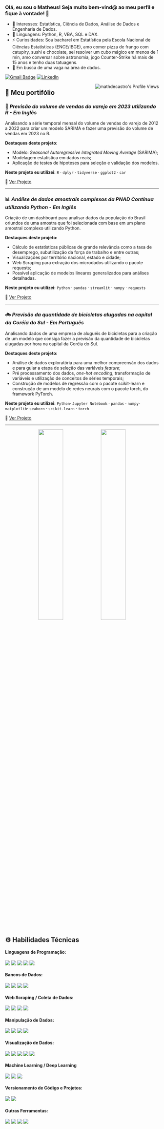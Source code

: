 ### Olá, eu sou o Matheus! Seja muito bem-vind@ ao meu perfil e fique à vontade! 👋

- 👀 Interesses: Estatística, Ciência de Dados, Análise de Dados  e Engenharia de Dados.
- 🌱 Linguagens: Python, R, VBA, SQL e DAX.
- ⚡ Curiosidades: Sou bacharel em Estatística pela Escola Nacional de Ciências Estatísticas (ENCE/IBGE), amo comer pizza de frango com catupiry, sushi e chocolate, sei resolver um cubo mágico em menos de 1 min, amo conversar sobre astronomia, jogo Counter-Strike há mais de 15 anos e tenho duas tatuagens.
- 🔭 Em busca de uma vaga na área de dados.


[![Gmail Badge](https://img.shields.io/badge/-matheuscastrobrito@gmail.com-c14438?style=flat-square&logo=Gmail&logoColor=white&link=mailto:matheuscastrobrito@gmail.com)](mailto:matheuscastrobrito@gmail.com)
[![LinkedIn](https://img.shields.io/badge/-mathdecastro-0077B5?style=flat-square&logo=linkedin&logoColor=white)](https://www.linkedin.com/in/mathdecastro/)

<img align="right" src="https://komarev.com/ghpvc/?username=mathdecastro" alt="mathdecastro's Profile Views" />


## 🚀 Meu portifólio

### 🛒 *Previsão do volume de vendas do varejo em 2023 utilizando R - Em Inglês*

Analisando a série temporal mensal do volume de vendas do varejo de 2012 a 2022 para criar um modelo SARIMA e fazer uma previsão do volume de vendas em 2023 no R.

**Destaques deste projeto:**
- Modelo: *Seasonal Autoregressive Integrated Moving Average* (SARIMA);
- Modelagem estatística em dados reais;
- Aplicação de testes de hipoteses para seleção e validação dos modelos.

**Neste projeto eu utilizei:** `R` · `dplyr` · `tidyverse` · `ggplot2` · `car`

📁 [Ver Projeto](https://github.com/mathdecastro/time-series-forecasting-of-brazil-retail-trade-sales)

---

### 📊 *Análise de dados amostrais complexos da PNAD Contínua utilizando Python - Em Inglês*

Criação de um dashboard para analisar dados da população do Brasil oriundos de uma amostra que foi selecionada com base em um plano amostral complexo utilizando Python.

**Destaques deste projeto:**
- Cálculo de estatísticas públicas de grande relevância como a taxa de desemprego, subutilização da força de trabalho e entre outras;
- Visualizações por território nacional, estado e cidade;
- Web Scraping para extração dos microdados utilizando o pacote requests;
- Possível aplicação de modelos lineares generalizados para análises detalhadas.

**Neste projeto eu utilizei:** `Python` · `pandas` · `streamlit` · `numpy` · `requests`

📁 [Ver Projeto](https://github.com/mathdecastro/complex-survey-data-analysis-in-brazil)

---

### 🚲 *Previsão da quantidade de bicicletas alugadas na capital da Coréia do Sul - Em Português*

Analisando dados de uma empresa de aluguéis de bicicletas para a criação de um modelo que consiga fazer a previsão da quantidade de bicicletas alugadas por hora na capital da Coréia do Sul.

**Destaques deste projeto:**
- Análise de dados exploratória para uma melhor compreensão dos dados e para guiar a etapa de seleção das variáveis *feature*;
- Pré processamento dos dados, *one-hot encoding*, transformação de variáveis e utilização de conceitos de séries temporais;
- Construção de modelos de regressão com o pacote scikit-learn e construção de um modelo de redes neurais com o pacote torch, do framework PyTorch.

**Neste projeto eu utilizei:** `Python`· `Jupyter Notebook` · `pandas` · `numpy`· `matplotlib`· `seaborn` · `scikit-learn` · `torch`

📁 [Ver Projeto](https://github.com/mathdecastro/previsao-quantidade-de-bicicletas-alugadas-na-coreia-do-sul)

---

<div  align="center" style="margin-bottom:100px">
<img width=40% align="center"  src="https://github-readme-streak-stats.herokuapp.com?user=mathdecastro&theme=default&mode=weekly"/>
<img width=40% align="center" src="https://github-readme-stats-git-main-rafaelalexandrino.vercel.app/api/top-langs/?username=mathdecastro&show_icons=true&theme=default&layout=compact"/>
</div>

## ⚙ Habilidades Técnicas

#### Linguagens de Programação:

<div>
<img src="https://img.shields.io/badge/Python-FFD43B?style=for-the-badge&logo=python&logoColor=blue">
<img src="https://img.shields.io/badge/r-0D70CA?style=for-the-badge&logo=r&logoColor=white">
<img src="https://img.shields.io/badge/Sql-2962FF?style=for-the-badge&logo=sql&logoColor=white">
<img src="https://img.shields.io/badge/Vba-%233B4D98.svg?style=for-the-badge&logo=vba&logoColor=white">
<img src="https://img.shields.io/badge/Dax-F5C911?style=for-the-badge&logo=dax&logoColor=white">
</div>

#### Bancos de Dados:

<div>
<img src="https://img.shields.io/badge/MySQL-005C84?style=for-the-badge&logo=mysql&logoColor=white">
<img src="https://img.shields.io/badge/Microsoft%20SQL%20Server-CC2927?style=for-the-badge&logo=microsoft%20sql%20server&logoColor=white">
<img src="https://img.shields.io/badge/PostgreSQL-316192?style=for-the-badge&logo=postgresql&logoColor=white">
<img src="https://img.shields.io/badge/SQLite-0D70CA?style=for-the-badge&logo=sqlite&logoColor=white">
</div>

#### Web Scraping / Coleta de Dados:

<div>
<img src="https://img.shields.io/badge/Selenium-%23Clojure?style=for-the-badge&logo=selenium&logoColor=white">
<img src="https://img.shields.io/badge/Requests-8B8B8B?style=for-the-badge&logo=requests&logoColor=white">
<img src="https://img.shields.io/badge/Beautifulsoup-%23ececec.svg?style=for-the-badge&logo=beautifulsoup&logoColor=white">
<img src="https://img.shields.io/badge/Scrapy-%23009639.svg?style=for-the-badge&logo=scrapy&logoColor=white">
</div>

#### Manipulação de Dados:

<div>
<img src="https://img.shields.io/badge/Pandas-2C2D72?style=for-the-badge&logo=pandas&logoColor=white">
<img src="https://img.shields.io/badge/Numpy-777BB4?style=for-the-badge&logo=numpy&logoColor=white">
<img src="https://img.shields.io/badge/Dplyr-%23F46800.svg?style=for-the-badge&logo=dplyr&logoColor=white">
<img src="https://img.shields.io/badge/Microsoft%20Excel-3AB303?style=for-the-badge&logo=microsoft%20excel&logoColor=white">
</div>

#### Visualização de Dados:

<div>
<img src="https://img.shields.io/badge/Microsoft%20Power%20BI-F2C811?style=for-the-badge&logo=microsoft%20power%20bi&logoColor=white">
<img src="https://img.shields.io/badge/Matplotlib-%231B72BE.svg?style=for-the-badge&logo=matplotlib&logoColor=white">
<img src="https://img.shields.io/badge/Seaborn-%23b8dbe4.svg?style=for-the-badge&logo=seaborn&logoColor=white">
<img src="https://img.shields.io/badge/Plotly-%233F4F75.svg?style=for-the-badge&logo=plotly&logoColor=white">
<img src="https://img.shields.io/badge/Ggplot2-EB743B?style=for-the-badge&logo=ggplot2&logoColor=white">
</div>

#### Machine Learning / Deep Learning

<div>
<img src="https://img.shields.io/badge/scikit--learn-%23F7931E.svg?style=for-the-badge&logo=scikit-learn&logoColor=white">
<img src="https://img.shields.io/badge/PyTorch-ee4c2c?style=for-the-badge&logo=pytorch&logoColor=white">
<img src="https://img.shields.io/badge/Huggingface-FFD43B?style=for-the-badge&logo=huggingface&logoColor=black">
</div>

#### Versionamento de Código e Projetos:

<div>
<img src="https://img.shields.io/badge/GitHub-100000?style=for-the-badge&logo=github&logoColor=white">
<img src="https://img.shields.io/badge/GIT-E44C30?style=for-the-badge&logo=git&logoColor=white">
</div>

#### Outras Ferramentas:

<div>
<img src="https://img.shields.io/badge/vscode-4285F4?style=for-the-badge&logo=vscode&logoColor=white">
<img src="https://img.shields.io/badge/postman-%23F7931E.svg?style=for-the-badge&logo=postman&logoColor=white">
<img src="https://img.shields.io/badge/dbeaver-DDE072?style=for-the-badge&logo=vscode&logoColor=white">
<img src="https://img.shields.io/badge/chatGPT-74aa9c?style=for-the-badge&logo=openai&logoColor=white">
</div>

